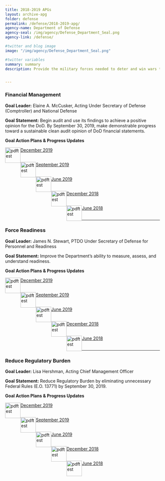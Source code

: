```yaml
---
title: 2018-2019 APGs
layout: archive-apg
folder: defense
permalink: /defense/2018-2019-apg/
agency-name: Department of Defense
agency-seal: /img/agency/Defense_Department_Seal.png
agency-link: /defense/

#twitter and blog image
image: "/img/agency/Defense_Department_Seal.png"

#twitter variables
summary: summary
description: Provide the military forces needed to deter and win wars to protect national security and the security of our allies.


---
```


<h3>Financial Management</h3>
<p><b>Goal Leader:</b> Elaine A. McCusker, Acting Under Secretary of Defense (Comptroller) and National Defense</p>

<p><b>Goal Statement:</b> Begin audit and use its findings to achieve a positive opinion for the DoD. By September 30, 2019, make demonstrable progress toward a sustainable clean audit opinion of DoD financial statements. </p>

<p><b>Goal Action Plans & Progress Updates</b></p>

<div class="usa-width-one-whole usa-media_block">
<div class= "usa-grid usa-graphic_list-row" style="padding-left:0rem;">

<div class="usa-width-one-half usa-media_block">

<p style="margin-bottom:30px;"><img src="{{site.baseurl}}/img/PDF_icon.png" alt="pdftest" style="float:left;width:50px;align:bottom;"><a class="usa-external_link"   href="{{site.baseurl}}/{{page.folder}}/2019_dec_DOD_Financial_Management.pdf">December 2019</a></p>

<p style="margin-bottom:30px;"><img src="{{site.baseurl}}/img/PDF_icon.png" alt="pdftest" style="float:left;width:50px;align:bottom;"><a class="usa-external_link"   href="{{site.baseurl}}/{{page.folder}}/FY2019_Sept_DOD_Financial_Management.pdf">September 2019</a></p>

<p style="margin-bottom:30px;"><img src="{{site.baseurl}}/img/PDF_icon.png" alt="pdftest" style="float:left;width:50px;align:bottom;"><a class="usa-external_link"   href="{{site.baseurl}}/{{page.folder}}/FY2019_June_DOD_Financial_Management.pdf">June 2019</a></p>

</div>

<div class="usa-width-one-half usa-media_block">

<p style="margin-bottom:30px;"><img src="{{site.baseurl}}/img/PDF_icon.png" alt="pdftest" style="float:left;width:50px;align:bottom;"><a class="usa-external_link"   href="{{site.baseurl}}/{{page.folder}}/FY2018_Q3_Financial_Management">December 2018</a></p>

<p style="margin-bottom:30px;"><img src="{{site.baseurl}}/img/PDF_icon.png" alt="pdftest" style="float:left;width:50px;align:bottom;"><a class="usa-external_link"   href="{{site.baseurl}}/{{page.folder}}/FY2018_Q2_Financial_Management.pdf">June 2018</a></p>

</div>

</div>
</div>

 <hr style="margin-top:20px;">

<h3>Force Readiness</h3>
<p><b>Goal Leader:</b> James N. Stewart, PTDO Under Secretary of Defense for Personnel and Readiness</p>

<p><b>Goal Statement:</b> Improve the Department’s ability to measure, assess, and understand readiness. </p>

<p><b>Goal Action Plans & Progress Updates</b></p>

<div class="usa-width-one-whole usa-media_block">
<div class= "usa-grid usa-graphic_list-row" style="padding-left:0rem;">

<div class="usa-width-one-half usa-media_block">

<p style="margin-bottom:30px;"><img src="{{site.baseurl}}/img/PDF_icon.png" alt="pdftest" style="float:left;width:50px;align:bottom;"><a class="usa-external_link"   href="{{site.baseurl}}/{{page.folder}}/2019_dec_DOD_Force_Readiness.pdf">December 2019</a></p>

<p style="margin-bottom:30px;"><img src="{{site.baseurl}}/img/PDF_icon.png" alt="pdftest" style="float:left;width:50px;align:bottom;"><a class="usa-external_link"   href="{{site.baseurl}}/{{page.folder}}/FY2019_Sept_DOD_Force_Readiness.pdf">September 2019</a></p>

<p style="margin-bottom:30px;"><img src="{{site.baseurl}}/img/PDF_icon.png" alt="pdftest" style="float:left;width:50px;align:bottom;"><a class="usa-external_link"   href="{{site.baseurl}}/{{page.folder}}/FY2019_June_DOD_Readiness.pdf">June 2019</a></p>

</div>

<div class="usa-width-one-half usa-media_block">

<p style="margin-bottom:30px;"><img src="{{site.baseurl}}/img/PDF_icon.png" alt="pdftest" style="float:left;width:50px;align:bottom;"><a class="usa-external_link"   href="{{site.baseurl}}/{{page.folder}}/FY2018_Q3_Force_Readiness">December 2018</a></p>

<p style="margin-bottom:30px;"><img src="{{site.baseurl}}/img/PDF_icon.png" alt="pdftest" style="float:left;width:50px;align:bottom;"><a class="usa-external_link"   href="{{site.baseurl}}/{{page.folder}}/FY2018_Q2_Force_Readiness.pdf">June 2018</a></p>
</div>

</div>
</div>

<hr>

<h3>Reduce Regulatory Burden</h3>
<p><b>Goal Leader:</b> Lisa Hershman, Acting Chief Management Officer </p>
<p><b>Goal Statement:</b> Reduce Regulatory Burden by eliminating unnecessary Federal Rules (E.O. 13771) by September 30, 2019. </p>

<p><b>Goal Action Plans & Progress Updates</b></p>

<div class="usa-width-one-whole usa-media_block">
<div class= "usa-grid usa-graphic_list-row" style="padding-left:0rem;">

<div class="usa-width-one-half usa-media_block">

<p style="margin-bottom:30px;"><img src="{{site.baseurl}}/img/PDF_icon.png" alt="pdftest" style="float:left;width:50px;align:bottom;"><a class="usa-external_link"   href="{{site.baseurl}}/{{page.folder}}/2019_dec_DOD_Reduce_Burden.pdf">December 2019</a></p>

<p style="margin-bottom:30px;"><img src="{{site.baseurl}}/img/PDF_icon.png" alt="pdftest" style="float:left;width:50px;align:bottom;"><a class="usa-external_link"   href="{{site.baseurl}}/{{page.folder}}/FY2019_Sept_DOD_Reduce_Burden.pdf">September 2019</a></p>

<p style="margin-bottom:30px;"><img src="{{site.baseurl}}/img/PDF_icon.png" alt="pdftest" style="float:left;width:50px;align:bottom;"><a class="usa-external_link"   href="{{site.baseurl}}/{{page.folder}}/FY2019_June_DOD_Reduce_Burden.pdf">June 2019</a></p>

</div>

<div class="usa-width-one-half usa-media_block">

<p style="margin-bottom:30px;"><img src="{{site.baseurl}}/img/PDF_icon.png" alt="pdftest" style="float:left;width:50px;align:bottom;"><a class="usa-external_link"   href="{{site.baseurl}}/{{page.folder}}/FY2018_Q3_Reduce_Regulatory_Burden.pdf">December 2018</a></p>

<p style="margin-bottom:30px;"><img src="{{site.baseurl}}/img/PDF_icon.png" alt="pdftest" style="float:left;width:50px;align:bottom;"><a class="usa-external_link"   href="{{site.baseurl}}/{{page.folder}}/FY2018_Q2_Reduce_Regulatory_Burden.pdf">June 2018</a></p>
</div>

</div>
</div>
